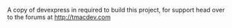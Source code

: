 A copy of devexpress in required to build this project, for support head over to the forums at http://tmacdev.com